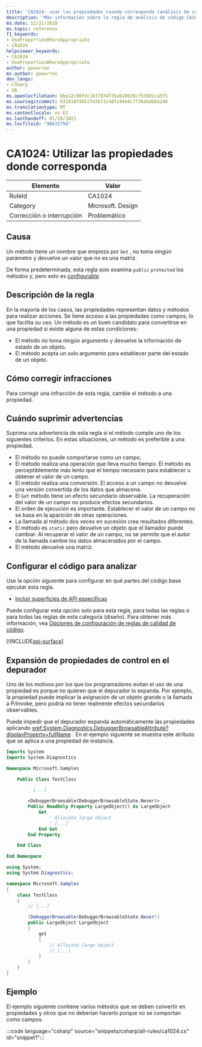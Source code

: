 ```yaml
---
title: 'CA1024: usar las propiedades cuando corresponda (análisis de código)'
description: 'Más información sobre la regla de análisis de código CA1024: usar propiedades cuando sea necesario'
ms.date: 12/21/2020
ms.topic: reference
f1_keywords:
- UsePropertiesWhereAppropriate
- CA1024
helpviewer_keywords:
- CA1024
- UsePropertiesWhereAppropriate
author: gewarren
ms.author: gewarren
dev_langs:
- CSharp
- VB
ms.openlocfilehash: bbe12c80fdc16f7934f35a620629cf53901ca5f5
ms.sourcegitcommit: 632818f4b527e5bf3c48fc04e0c7f3b4bdb8a248
ms.translationtype: MT
ms.contentlocale: es-ES
ms.lasthandoff: 01/20/2021
ms.locfileid: "98615794"
---
```

# <a name="ca1024-use-properties-where-appropriate"></a>CA1024: Utilizar las propiedades donde corresponda

| Elemento                                     | Valor            |
|------------------------------------------|------------------|
| RuleId                                   | CA1024           |
| Category                                 | Microsoft. Design |
| Corrección o interrupción | Problemático         |

## <a name="cause"></a>Causa

Un método tiene un nombre que empieza por `Get` , no toma ningún parámetro y devuelve un valor que no es una matriz.

De forma predeterminada, esta regla solo examina `public` `protected` los métodos y, pero esto es [configurable](#configure-code-to-analyze).

## <a name="rule-description"></a>Descripción de la regla

En la mayoría de los casos, las propiedades representan datos y métodos para realizar acciones. Se tiene acceso a las propiedades como campos, lo que facilita su uso. Un método es un buen candidato para convertirse en una propiedad si existe alguna de estas condiciones:

- El método no toma ningún argumento y devuelve la información de estado de un objeto.
- El método acepta un solo argumento para establecer parte del estado de un objeto.

## <a name="how-to-fix-violations"></a>Cómo corregir infracciones

Para corregir una infracción de esta regla, cambie el método a una propiedad.

## <a name="when-to-suppress-warnings"></a>Cuándo suprimir advertencias

Suprima una advertencia de esta regla si el método cumple uno de los siguientes criterios. En estas situaciones, un método es preferible a una propiedad.

- El método no puede comportarse como un campo.
- El método realiza una operación que lleva mucho tiempo. El método es perceptiblemente más lento que el tiempo necesario para establecer u obtener el valor de un campo.
- El método realiza una conversión. El acceso a un campo no devuelve una versión convertida de los datos que almacena.
- El `Get` método tiene un efecto secundario observable. La recuperación del valor de un campo no produce efectos secundarios.
- El orden de ejecución es importante. Establecer el valor de un campo no se basa en la aparición de otras operaciones.
- La llamada al método dos veces en sucesión crea resultados diferentes.
- El método es `static` pero devuelve un objeto que el llamador puede cambiar. Al recuperar el valor de un campo, no se permite que el autor de la llamada cambie los datos almacenados por el campo.
- El método devuelve una matriz.

## <a name="configure-code-to-analyze"></a>Configurar el código para analizar

Use la opción siguiente para configurar en qué partes del código base ejecutar esta regla.

- [Incluir superficies de API específicas](#include-specific-api-surfaces)

Puede configurar esta opción solo para esta regla, para todas las reglas o para todas las reglas de esta categoría (diseño). Para obtener más información, vea [Opciones de configuración de reglas de calidad de código](../code-quality-rule-options.md).

[!INCLUDE[api-surface](~/includes/code-analysis/api-surface.md)]

## <a name="control-property-expansion-in-the-debugger"></a>Expansión de propiedades de control en el depurador

Uno de los motivos por los que los programadores evitan el uso de una propiedad es porque no quieren que el depurador lo expanda. Por ejemplo, la propiedad puede implicar la asignación de un objeto grande o la llamada a P/Invoke, pero podría no tener realmente efectos secundarios observables.

Puede impedir que el depurador expanda automáticamente las propiedades aplicando <xref:System.Diagnostics.DebuggerBrowsableAttribute?displayProperty=fullName> . En el ejemplo siguiente se muestra este atributo que se aplica a una propiedad de instancia.

```vb
Imports System
Imports System.Diagnostics

Namespace Microsoft.Samples

    Public Class TestClass

        ' [...]

        <DebuggerBrowsable(DebuggerBrowsableState.Never)> _
        Public ReadOnly Property LargeObject() As LargeObject
            Get
                ' Allocate large object
                ' [...]
            End Get
        End Property

    End Class

End Namespace
```

```csharp
using System;
using System.Diagnostics;

namespace Microsoft.Samples
{
    class TestClass
    {
        // [...]

        [DebuggerBrowsable(DebuggerBrowsableState.Never)]
        public LargeObject LargeObject
        {
            get
            {
                // Allocate large object
                // [...]
            }
        }
    }
}
```

## <a name="example"></a>Ejemplo

El ejemplo siguiente contiene varios métodos que se deben convertir en propiedades y otros que no deberían hacerlo porque no se comportan como campos.

:::code language="csharp" source="snippets/csharp/all-rules/ca1024.cs" id="snippet1":::
